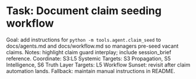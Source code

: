 # Task: Document claim seeding workflow
Goal: add instructions for `python -m tools.agent.claim_seed` to docs/agents.md and docs/workflow.md so managers pre-seed vacant claims.
Notes: highlight claim guard interplay; include session_brief reference.
Coordinate: S3:L5
Systemic Targets: S3 Propagation, S5 Intelligence, S6 Truth
Layer Targets: L5 Workflow
Sunset: revisit after claim automation lands.
Fallback: maintain manual instructions in README.

